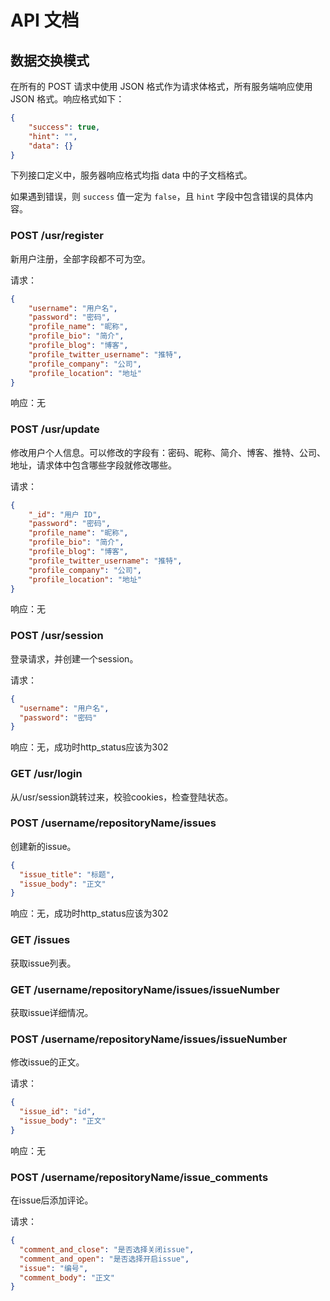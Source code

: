 # API 文档

## 数据交换模式

在所有的 POST 请求中使用 JSON 格式作为请求体格式，所有服务端响应使用 JSON 格式。响应格式如下：

```json
{
    "success": true,
    "hint": "",
    "data": {} 
}
```

下列接口定义中，服务器响应格式均指 data 中的子文档格式。

如果遇到错误，则 `success` 值一定为 `false`，且 `hint` 字段中包含错误的具体内容。

### POST /usr/register

新用户注册，全部字段都不可为空。

请求：

```json
{
    "username": "用户名",
    "password": "密码",
    "profile_name": "昵称",
    "profile_bio": "简介",
    "profile_blog": "博客",
    "profile_twitter_username": "推特",
    "profile_company": "公司",
    "profile_location": "地址"
}
```

响应：无

### POST /usr/update

修改用户个人信息。可以修改的字段有：密码、昵称、简介、博客、推特、公司、地址，请求体中包含哪些字段就修改哪些。

请求：

```json
{
    "_id": "用户 ID",
    "password": "密码",
    "profile_name": "昵称",
    "profile_bio": "简介",
    "profile_blog": "博客",
    "profile_twitter_username": "推特",
    "profile_company": "公司",
    "profile_location": "地址"
}
```

响应：无

### POST /usr/session

登录请求，并创建一个session。

请求：

```json
{
  "username": "用户名",
  "password": "密码"
}
```

响应：无，成功时http_status应该为302

### GET /usr/login

从/usr/session跳转过来，校验cookies，检查登陆状态。

### POST /username/repositoryName/issues

创建新的issue。

```json
{
  "issue_title": "标题",
  "issue_body": "正文"
}
```

响应：无，成功时http_status应该为302

### GET /issues

获取issue列表。

### GET /username/repositoryName/issues/issueNumber

获取issue详细情况。

### POST /username/repositoryName/issues/issueNumber

修改issue的正文。

请求：

```json
{
  "issue_id": "id",
  "issue_body": "正文"
}
```

响应：无

### POST /username/repositoryName/issue_comments

在issue后添加评论。

请求：

```json
{
  "comment_and_close": "是否选择关闭issue",
  "comment_and_open": "是否选择开启issue",
  "issue": "编号",
  "comment_body": "正文"
}
```
